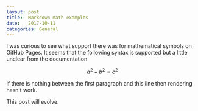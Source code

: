 ```yaml
---
layout: post
title:  Markdown math examples
date:   2017-10-11
categories: General
---
```


I was curious to see what support there was for mathematical symbols on GitHub Pages.  It seems that the following syntax is supported but a little unclear from the documentation

$$ a^2 + b^2 = c^2 $$

If there is nothing between the first paragraph and this line then rendering hasn’t work.

This post will evolve.
